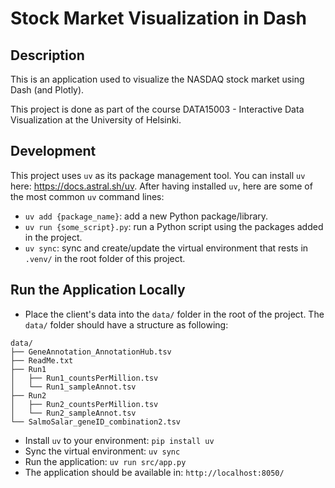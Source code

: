 # Stock Market Visualization in Dash

## Description

This is an application used to visualize the NASDAQ stock market using Dash (and Plotly).

This project is done as part of the course DATA15003 - Interactive Data Visualization at the University of Helsinki.

## Development

This project uses `uv` as its package management tool. You can install `uv` here: <https://docs.astral.sh/uv>. After having installed `uv`, here are some of the most common `uv` command lines:

- `uv add {package_name}`: add a new Python package/library.
- `uv run {some_script}.py`: run a Python script using the packages added in the project.
- `uv sync`: sync and create/update the virtual environment that rests in `.venv/` in the root folder of this project.

## Run the Application Locally

- Place the client's data into the `data/` folder in the root of the project. The `data/` folder should have a structure as following:

```
data/
├── GeneAnnotation_AnnotationHub.tsv
├── ReadMe.txt
├── Run1
│   ├── Run1_countsPerMillion.tsv
│   └── Run1_sampleAnnot.tsv
├── Run2
│   ├── Run2_countsPerMillion.tsv
│   └── Run2_sampleAnnot.tsv
└── SalmoSalar_geneID_combination2.tsv
```

- Install `uv` to your environment: `pip install uv`
- Sync the virtual environment: `uv sync`
- Run the application: `uv run src/app.py`
- The application should be available in: `http://localhost:8050/`
